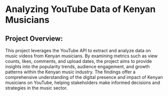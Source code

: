 # Analyzing YouTube Data of Kenyan Musicians

## Project Overview:

This project leverages the YouTube API to extract and analyze data on music videos from Kenyan musicians. By examining metrics such as view counts, likes, comments, and upload dates, the project aims to provide insights into the popularity trends, audience engagement, and growth patterns within the Kenyan music industry. The findings offer a comprehensive understanding of the digital presence and impact of Kenyan musicians on YouTube, helping stakeholders make informed decisions and strategies in the music sector.
